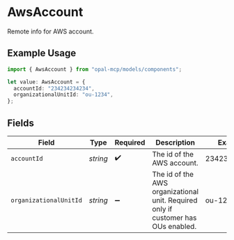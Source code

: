 # AwsAccount

Remote info for AWS account.

## Example Usage

```typescript
import { AwsAccount } from "opal-mcp/models/components";

let value: AwsAccount = {
  accountId: "234234234234",
  organizationalUnitId: "ou-1234",
};
```

## Fields

| Field                                                                             | Type                                                                              | Required                                                                          | Description                                                                       | Example                                                                           |
| --------------------------------------------------------------------------------- | --------------------------------------------------------------------------------- | --------------------------------------------------------------------------------- | --------------------------------------------------------------------------------- | --------------------------------------------------------------------------------- |
| `accountId`                                                                       | *string*                                                                          | :heavy_check_mark:                                                                | The id of the AWS account.                                                        | 234234234234                                                                      |
| `organizationalUnitId`                                                            | *string*                                                                          | :heavy_minus_sign:                                                                | The id of the AWS organizational unit. Required only if customer has OUs enabled. | ou-1234                                                                           |